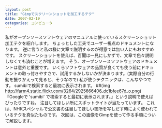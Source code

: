 ```yaml
---
layout: post
title: "Gimpでスクリーンショットを加工するテク"
date: 2007-02-19
categories: コンピュータ
---
```

私がオープンソースソフトウェアのマニュアルに使っているスクリーンショット加工テクを紹介します。
ちょっとした工夫でユーザー視点のドキュメントになります。
逆に言うと私の様に文章で説明するのが得意では無い人にもおすすめです。
スクリーンショットを使えば、百聞は一見にしかずで、文章で色々説明しなくても済むことが増えます。
そう、オープンソースソフトウェアのドキュメントは意外と重要です。
いくらソフトウェアの品質が良くても使う前にドキュメントの取っ付きやすさで、試用するかしないかが決まります。(実際自分の行動を振りかえって見ると、そうなので)
私が使うテクニックは、こんなやつです。
 sumibiで検索すると最初に表示されます。
 ##(img http://farm4.static.flickr.com/3264/2925666406_dc1bfee67d_o.png)
『Googleで 'sumibi' で検索すると最初に表示されます。』という説明で使えばぴったりですね。
注目してほしい所にスポットライトが当たっています。
これは、NHKスペシャルで公文書の注目してほしい箇所を写しだす時によく使われているテクを真似たものです。
次回は、この画像をGimpを使って作る手順について解説します。
